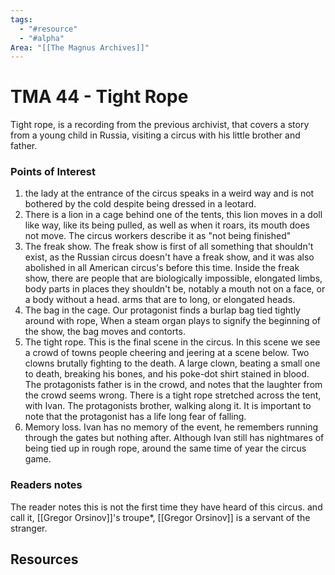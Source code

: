 ```yaml
---
tags:
  - "#resource"
  - "#alpha"
Area: "[[The Magnus Archives]]"
---
```


# TMA 44 - Tight Rope
Tight rope, is a recording from the previous archivist, that covers a story from a young child in Russia, visiting a circus with his little brother and father.

### Points of Interest
 1. the lady at the entrance of the circus speaks in a weird way and is not bothered by the cold despite being dressed in a leotard.
 2. There is a lion in a cage behind one of the tents, this lion moves in a doll like way, like its being pulled, as well as when it roars, its mouth does not move. The circus workers describe it as "not being finished"
 3. The freak show. The freak show is first of all something that shouldn't exist, as the Russian circus doesn't have a freak show, and it was also abolished in all American circus's before this time. Inside the freak show, there are people that are biologically impossible, elongated limbs, body parts in places they shouldn't be, notably a mouth not on a face, or a body without a head. arms that are to long, or elongated heads.
 4. The bag in the cage. Our protagonist finds a burlap bag tied tightly around with rope, When a steam organ plays to signify the beginning of the show, the bag moves and contorts. 
 5. The tight rope. This is the final scene in the circus. In this scene we see a crowd of towns people cheering and jeering at a scene below. Two clowns brutally fighting to the death. A large clown, beating a small one to death, breaking his bones, and his poke-dot shirt stained in blood. The protagonists father is in the crowd, and notes that the laughter from the crowd seems wrong. There is a tight rope stretched across the tent, with Ivan. The protagonists brother, walking along it. It is important to note that the protagonist has a life long fear of falling.
 6. Memory loss. Ivan has no memory of the event, he remembers running through the gates but nothing after. Although Ivan still has nightmares of being tied up in rough rope, around the same time of year the circus game.

### Readers notes
The reader notes this is not the first time they have heard of this circus. and call it, [[Gregor Orsinov]]'s troupe*, [[Gregor Orsinov]] is a servant of the stranger.

## Resources

